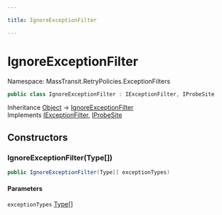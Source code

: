 ```yaml
---

title: IgnoreExceptionFilter

---
```


# IgnoreExceptionFilter

Namespace: MassTransit.RetryPolicies.ExceptionFilters

```csharp
public class IgnoreExceptionFilter : IExceptionFilter, IProbeSite
```

Inheritance [Object](https://learn.microsoft.com/en-us/dotnet/api/system.object) → [IgnoreExceptionFilter](../masstransit-retrypolicies-exceptionfilters/ignoreexceptionfilter)<br/>
Implements [IExceptionFilter](../../masstransit-abstractions/masstransit/iexceptionfilter), [IProbeSite](../../masstransit-abstractions/masstransit/iprobesite)

## Constructors

### **IgnoreExceptionFilter(Type[])**

```csharp
public IgnoreExceptionFilter(Type[] exceptionTypes)
```

#### Parameters

`exceptionTypes` [Type[]](https://learn.microsoft.com/en-us/dotnet/api/system.type)<br/>
